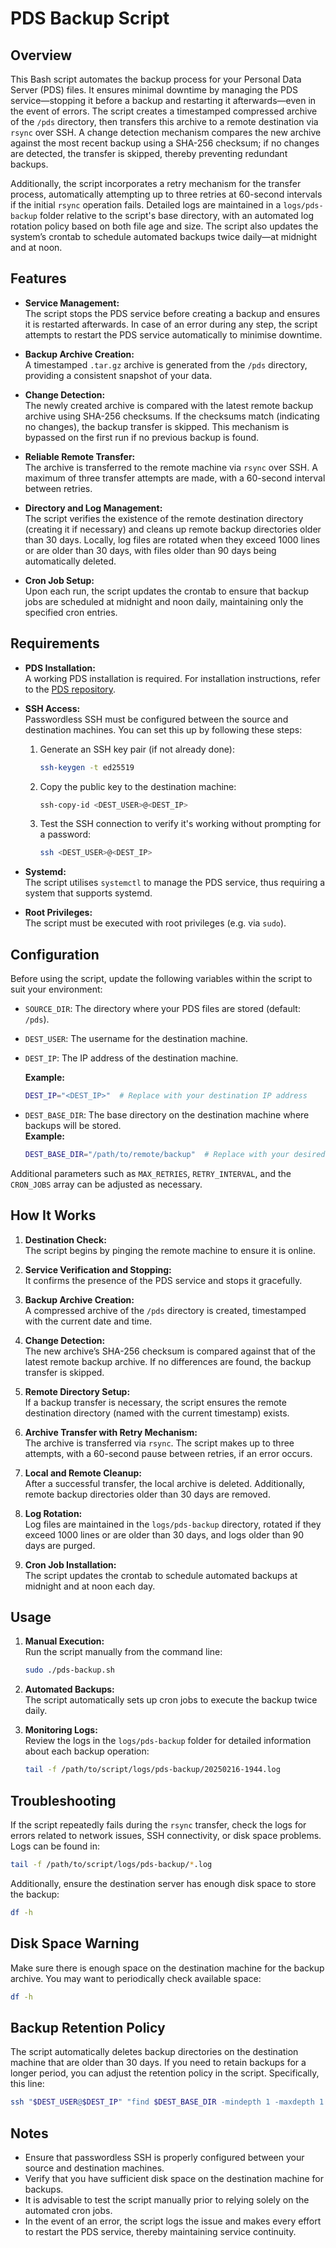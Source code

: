 # PDS Backup Script

## Overview

This Bash script automates the backup process for your Personal Data Server (PDS) files. It ensures minimal downtime by managing the PDS service—stopping it before a backup and restarting it afterwards—even in the event of errors. The script creates a timestamped compressed archive of the `/pds` directory, then transfers this archive to a remote destination via `rsync` over SSH. A change detection mechanism compares the new archive against the most recent backup using a SHA-256 checksum; if no changes are detected, the transfer is skipped, thereby preventing redundant backups.

Additionally, the script incorporates a retry mechanism for the transfer process, automatically attempting up to three retries at 60-second intervals if the initial `rsync` operation fails. Detailed logs are maintained in a `logs/pds-backup` folder relative to the script's base directory, with an automated log rotation policy based on both file age and size. The script also updates the system’s crontab to schedule automated backups twice daily—at midnight and at noon.

## Features

- **Service Management:**  
  The script stops the PDS service before creating a backup and ensures it is restarted afterwards. In case of an error during any step, the script attempts to restart the PDS service automatically to minimise downtime.

- **Backup Archive Creation:**  
  A timestamped `.tar.gz` archive is generated from the `/pds` directory, providing a consistent snapshot of your data.

- **Change Detection:**  
  The newly created archive is compared with the latest remote backup archive using SHA-256 checksums. If the checksums match (indicating no changes), the backup transfer is skipped. This mechanism is bypassed on the first run if no previous backup is found.

- **Reliable Remote Transfer:**  
  The archive is transferred to the remote machine via `rsync` over SSH. A maximum of three transfer attempts are made, with a 60-second interval between retries.

- **Directory and Log Management:**  
  The script verifies the existence of the remote destination directory (creating it if necessary) and cleans up remote backup directories older than 30 days. Locally, log files are rotated when they exceed 1000 lines or are older than 30 days, with files older than 90 days being automatically deleted.

- **Cron Job Setup:**  
  Upon each run, the script updates the crontab to ensure that backup jobs are scheduled at midnight and noon daily, maintaining only the specified cron entries.

## Requirements

- **PDS Installation:**  
  A working PDS installation is required. For installation instructions, refer to the [PDS repository](https://github.com/bluesky-social/pds).

- **SSH Access:**  
  Passwordless SSH must be configured between the source and destination machines. You can set this up by following these steps:

  1. Generate an SSH key pair (if not already done):

     ```bash
     ssh-keygen -t ed25519
     ```
  
  2. Copy the public key to the destination machine:

     ```bash
     ssh-copy-id <DEST_USER>@<DEST_IP>
     ```
  
  3. Test the SSH connection to verify it's working without prompting for a password:

     ```bash
     ssh <DEST_USER>@<DEST_IP>
     ```

- **Systemd:**  
  The script utilises `systemctl` to manage the PDS service, thus requiring a system that supports systemd.

- **Root Privileges:**  
  The script must be executed with root privileges (e.g. via `sudo`).

## Configuration

Before using the script, update the following variables within the script to suit your environment:

- `SOURCE_DIR`: The directory where your PDS files are stored (default: `/pds`).
- `DEST_USER`: The username for the destination machine.
- `DEST_IP`: The IP address of the destination machine.  

  **Example:**

  ```bash
  DEST_IP="<DEST_IP>"  # Replace with your destination IP address
  ```

- `DEST_BASE_DIR`: The base directory on the destination machine where backups will be stored.  
  **Example:**  

  ```bash
  DEST_BASE_DIR="/path/to/remote/backup"  # Replace with your desired remote backup directory
  ```

Additional parameters such as `MAX_RETRIES`, `RETRY_INTERVAL`, and the `CRON_JOBS` array can be adjusted as necessary.

## How It Works

1. **Destination Check:**  
   The script begins by pinging the remote machine to ensure it is online.

2. **Service Verification and Stopping:**  
   It confirms the presence of the PDS service and stops it gracefully.

3. **Backup Archive Creation:**  
   A compressed archive of the `/pds` directory is created, timestamped with the current date and time.

4. **Change Detection:**  
   The new archive’s SHA-256 checksum is compared against that of the latest remote backup archive. If no differences are found, the backup transfer is skipped.

5. **Remote Directory Setup:**  
   If a backup transfer is necessary, the script ensures the remote destination directory (named with the current timestamp) exists.

6. **Archive Transfer with Retry Mechanism:**  
   The archive is transferred via `rsync`. The script makes up to three attempts, with a 60-second pause between retries, if an error occurs.

7. **Local and Remote Cleanup:**  
   After a successful transfer, the local archive is deleted. Additionally, remote backup directories older than 30 days are removed.

8. **Log Rotation:**  
   Log files are maintained in the `logs/pds-backup` directory, rotated if they exceed 1000 lines or are older than 30 days, and logs older than 90 days are purged.

9. **Cron Job Installation:**  
   The script updates the crontab to schedule automated backups at midnight and at noon each day.

## Usage

1. **Manual Execution:**  
   Run the script manually from the command line:

   ```bash
   sudo ./pds-backup.sh
   ```

2. **Automated Backups:**  
   The script automatically sets up cron jobs to execute the backup twice daily.

3. **Monitoring Logs:**  
   Review the logs in the `logs/pds-backup` folder for detailed information about each backup operation:

   ```bash
   tail -f /path/to/script/logs/pds-backup/20250216-1944.log
   ```

## Troubleshooting

If the script repeatedly fails during the `rsync` transfer, check the logs for errors related to network issues, SSH connectivity, or disk space problems. Logs can be found in:

```bash
tail -f /path/to/script/logs/pds-backup/*.log
```

Additionally, ensure the destination server has enough disk space to store the backup:

```bash
df -h
```

## Disk Space Warning

Make sure there is enough space on the destination machine for the backup archive. You may want to periodically check available space:

```bash
df -h
```

## Backup Retention Policy

The script automatically deletes backup directories on the destination machine that are older than 30 days. If you need to retain backups for a longer period, you can adjust the retention policy in the script. Specifically, this line:

```bash
ssh "$DEST_USER@$DEST_IP" "find $DEST_BASE_DIR -mindepth 1 -maxdepth 1 -type d -mtime +30 -exec rm -rf {} \;" 2>> "$LOG_FILE"
```

## Notes

- Ensure that passwordless SSH is properly configured between your source and destination machines.
- Verify that you have sufficient disk space on the destination machine for backups.
- It is advisable to test the script manually prior to relying solely on the automated cron jobs.
- In the event of an error, the script logs the issue and makes every effort to restart the PDS service, thereby maintaining service continuity.
